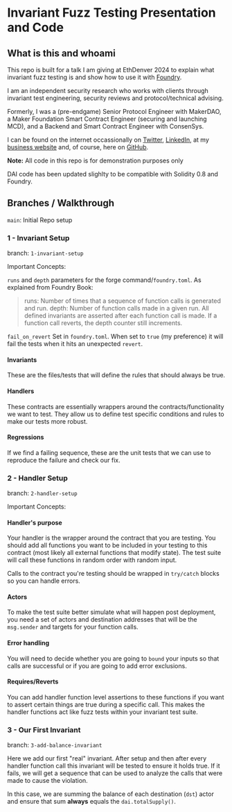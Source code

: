 # Invariant Fuzz Testing Presentation and Code

## What is this and whoami

This repo is built for a talk I am giving at EthDenver 2024 to explain what invariant fuzz testing is and show how to use it with [Foundry](https://book.getfoundry.sh/forge/invariant-testing).

I am an independent security research who works with clients through invariant test engineering, security reviews and protocol/technical advising.

Formerly, I was a (pre-endgame) Senior Protocol Engineer with MakerDAO, a Maker Foundation Smart Contract Engineer (securing and launching MCD), and a Backend and Smart Contract Engineer with ConsenSys.

I can be found on the internet occassionally on [Twitter](https://twitter.com/iamchrissmith), [LinkedIn](https://www.linkedin.com/in/iamchrisryansmith/), at my [business website](https://lefthandcypher.com/) and, of course, here on [GitHub](https://github.com/iamchrissmith).

**Note:** All code in this repo is for demonstration purposes only

DAI code has been updated slighlty to be compatible with Solidity 0.8 and Foundry.

## Branches / Walkthrough

`main`: Initial Repo setup

### 1 - Invariant Setup

branch: `1-invariant-setup`

Important Concepts:

`runs` and `depth` parameters for the forge command/`foundry.toml`. As explained from Foundry Book:
> runs: Number of times that a sequence of function calls is generated and run.
> depth: Number of function calls made in a given run. All defined invariants are asserted after each function call is made. If a function call reverts, the depth counter still increments.

`fail_on_revert`
Set in `foundry.toml`. When set to `true` (my preference) it will fail the tests when it hits an unexpected `revert`.

#### Invariants

These are the files/tests that will define the rules that should always be true.

#### Handlers

These contracts are essentially wrappers around the contracts/functionality we want to test.  They allow us to define test specific conditions and rules to make our tests more robust.

#### Regressions

If we find a failing sequence, these are the unit tests that we can use to reproduce the failure and check our fix.

### 2 - Handler Setup

branch: `2-handler-setup`

Important Concepts:

#### Handler's purpose

Your handler is the wrapper around the contract that you are testing. You should add all functions you want to be included in your testing to this contract (most likely all external functions that modify state).  The test suite will call these functions in random order with random input.

Calls to the contract you're testing should be wrapped in `try/catch` blocks so you can handle errors.

#### Actors

To make the test suite better simulate what will happen post deployment, you need a set of actors and destination addresses that will be the `msg.sender` and targets for your function calls.

#### Error handling

You will need to decide whether you are going to `bound` your inputs so that calls are successful or if you are going to add error exclusions.

#### Requires/Reverts

You can add handler function level assertions to these functions if you want to assert certain things are true during a specific call.  This makes the handler functions act like fuzz tests within your invariant test suite.

### 3 - Our First Invariant

branch: `3-add-balance-invariant`

Here we add our first "real" invariant.  After setup and then after every handler function call this invariant will be tested to ensure it holds true.  If it fails, we will get a sequence that can be used to analyze the calls that were made to cause the violation.

In this case, we are summing the balance of each destination (`dst`) actor and ensure that sum **always** equals the `dai.totalSupply()`.
